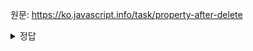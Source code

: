 원문: https://ko.javascript.info/task/property-after-delete

<details>
  <summary>정답</summary>

  true
  null
  undefined
</details>
